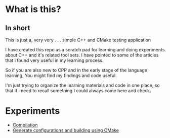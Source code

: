 # What is this?
## In short

This is just a, very very . . . simple C++ and CMake testing application

I have created this repo as a scratch pad for learning and doing experiments about C++ and it's related tool sets. I have pointed to some of the articles that i found very useful in my learning process.

So if you are also new to CPP and in the early stage of the language learning, You might find my findings and code useful.

I'm just trying to organize the learning materials and code in one place, so that if i need to recall something I could always come here and check.

# Experiments

- [Compilation](compiling_and_linking/README.md)
- [Generate configurations and building using CMake](how_cmake_works/CMakeLists.txt)